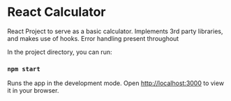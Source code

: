 # React Calculator

React Project to serve as a basic calculator. Implements 3rd party libraries, and makes use of hooks. Error handling present throughout

In the project directory, you can run:

### `npm start`

Runs the app in the development mode.
Open [http://localhost:3000](http://localhost:3000) to view it in your browser.
